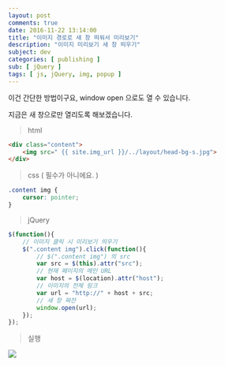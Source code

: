 ```yaml
---
layout: post
comments: true
date: 2016-11-22 13:14:00
title: "이미지 경로로 새 창 띄워서 미리보기"
description: "이미지 미리보기 새 창 띄우기"
subject: dev
categories: [ publishing ]
sub: [ jQuery ]
tags: [ js, jQuery, img, popup ]
---
```


이건 간단한 방법이구요, window open 으로도 열 수 있습니다.

지금은 새 창으로만 열리도록 해보겠습니다.

> html

```html
<div class="content">
    <img src=" {{ site.img_url }}/../layout/head-bg-s.jpg">
</div>
```

> css ( 필수가 아니에요. )

```css
.content img {
    cursor: pointer;
}
```

> jQuery

```javascript
$(function(){
    // 이미지 클릭 시 미리보기 띄우기
    $(".content img").click(function(){
        // $(".content img") 의 src
        var src = $(this).attr("src");
        // 현재 페이지의 메인 URL
        var host = $(location).attr("host");
        // 이미지의 전체 링크
        var url = "http://" + host + src;
        // 새 창 짜잔
        window.open(url);
    });
});
```

> 실행

<style>
.content img {
    cursor: pointer;
}
</style>
<div class="content">
    <img src="{{ site.img_url }}/assets/layout/head-bg-s.jpg">
</div>
<script>
$(function(){
    $(".content img").click(function(){
        var src = $(this).attr("src");
        var host = "blog.devari.kr";
        var url = "http://" + host + src;
        window.open(url);
    });
});
</script>
